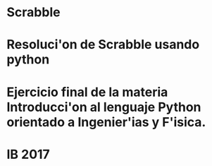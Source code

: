 # Scrabble
#
# Resoluci\'on de Scrabble usando python
#
# Ejercicio final de la materia Introducci\'on al lenguaje Python orientado a Ingenier\'ias y F\'isica.
# IB 2017